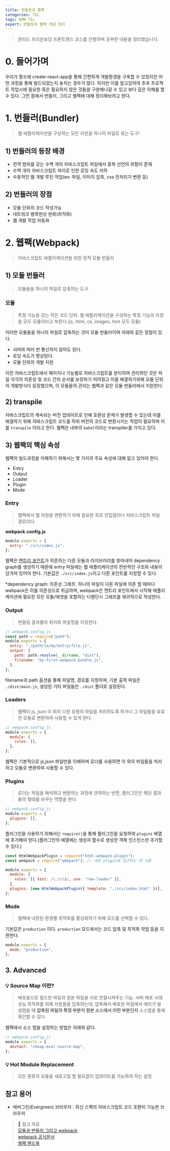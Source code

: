 ```yaml
---
title: 번들링과 웹팩
categories: TIL
tags: DOM TIL
expert: 번들링과 웹팩 개념 정리
---
```


> 원티드 프리온보딩 프론트엔드 코스를 진행하며 공부한 내용을 정리했습니다.

# 0. 들어가며

우리가 평소에 create-react-app을 통해 간편하게 개발환경을 구축할 수 있었지만 어떤 과정을 통해 빌드되었는지 놓치는 경우가 많다. 하지만 이를 알고있어야 추후 프로젝트 작업시에 필요한 혹은 필요하지 않은 것들을 구분해나갈 수 있고 보다 깊은 이해를 할 수 있다. 그런 점에서 번들러, 그리고 웹팩에 대해 정리해보려고 한다.

# 1. 번들러(Bundler)

> 웹 애플리케이션을 구성하는 모든 자원을 하나의 파일로 묶는 도구!

## 1) 번들러의 등장 배경

- 전역 범위를 갖는 수백 개의 자바스크립트 파일에서 중복 선언의 위험이 존재
- 수백 개의 자바스크립트 파이로 인한 로딩 속도 저하
- 수동적인 웹 개발 루틴 작업(ex: 파일, 이미지 압축, css 전처리기 변환 등)

## 2) 번들러의 장점

- 모듈 단위의 코드 작성가능
- 네트워크 병목현상 완화(최적화)
- 웹 개발 작업 자동화

# 2. 웹팩(Webpack)

> 자바스크립트 애플리케이션을 위한 정적 모듈 번들러

## 1) 모듈 번들러

> 모듈들을 하나의 파일로 압축하는 도구

### 모듈

> 특정 기능을 갖는 작은 코드 단위. 웹 애플리케이션을 구성하는 특정 기능의 자원을 모두 모듈이라고 부른다.(js, html, cs, images, font 모두 모듈)

이러한 모듈들을 하나의 파일로 압축하는 것이 모듈 번들러이며 아래와 같은 장점이 있다.

- 서버와 여러 번 통신하지 않아도 된다.
- 로딩 속도가 향상된다.
- 모듈 단위의 개발 지원

이전 자바스크립트에서 페이지나 기능별로 자바스크립트를 분리하여 관리하던 것은 파일 각각의 의존성 및 코드 간의 순서를 보장하기 어려웠고 이를 해결하기위해 모듈 단위의 개발방식이 등장했으며, 이 모듈들의 관리는 웹팩과 같은 모듈 번들러에서 지원한다.

## 2) transpile

자바스크립트의 계속되는 버전 업데이트로 인해 호환성 문제가 발생할 수 있는데 이를 해결하기 위해 자바스크립트 코드를 하위 버전의 코드로 변환시키는 작업이 필요하며 이를 `transpile` 이라고 한다.
웹팩은 내부의 `babel`이라는 transpiler를 가지고 있다.

## 3) 웹팩의 핵심 속성

웹팩의 빌드과정을 이해하기 위해서는 몇 가지의 주요 속성에 대해 알고 있어야 한다.

- Entry
- Output
- Loader
- Plugin
- Mode

### Entry

> 웹펙에서 웹 자원을 변환하기 위해 필요한 최초 진입점이나 자바스크립트 파일 경로이다.

**webpack.config.js**

```js
module.exports = {
  entry: "./src/index.js",
};
```

웹팩은 [엔트리 포인트](https://webpack.kr/concepts/entry-points)가 의존하는 다른 모듈과 라이브러리를 찾아내어 dependency graph를 생성하기 때문에 entry 파일에는 웹 애플리케이션의 전반적인 구조와 내용이 담겨져 있어야 한다.
기본값은 `./src/index.js`이고 다른 포인트를 지정할 수 있다.

\*dependency graph: 의존성 그래프. 하나의 파일이 다른 파일에 의존 할 때마다 webpack은 이를 의존성으로 취급하며, webpack은 엔트리 포인트에서 시작해 애플리케이션에 필요한 모든 모듈/애셋을 포함하는 디펜던시 그래프를 재귀적으로 작성한다.

### Output

> 번들링 결과물의 위치와 파일명을 지정한다.

```js
// webpack.config.js
const path = require("path");
module.exports = {
  entry: "./path/to/my/entry/file.js",
  output: {
    path: path.resolve(__dirname, "dist"),
    filename: "my-first-webpack.bundle.js",
  },
};
```

filename과 path 옵션을 통해 파일명, 경로를 지정하며, 기본 출력 파일은 `./dist/main.js`, 생성된 기타 파일들은 `./dist` 폴더로 설정된다.

### Loaders

> 웹팩이 js, json 이 외의 다른 유형의 파일을 처리하도록 하거나 그 파일들을 유효한 모듈로 변환하여 사용할 수 있게 한다.

```js
// webpack.config.js
module.exports = {
  module: {
    rules: [],
  },
};
```

웹팩은 기본적으로 js,json 파일만을 이해하며 로더를 사용하면 이 외의 파일들을 처리하고 모듈로 변환하여 사용할 수 있다.

### Plugins

> 로더는 파일을 해석화고 변환하는 과정에 관여하는 반면, 플러그인은 해당 결과물의 형태를 바꾸는 역할을 한다.

```js
// webpack.config.js
module.exports = {
  plugins: [],
};
```

플러그인을 사용하기 위해서는 `require()`을 통해 플러그인을 요청하여 `plugins` 배열에 추가해야 한다.(플러그인의 배열에는 생성자 함수로 생성한 객체 인스턴스만 추가할 수 있다.)

```js
const HtmlWebpackPlugin = require("html-webpack-plugin");
const webpack = require("webpack"); // 내장 plugin에 접근하는 데 사용

module.exports = {
  module: {
    rules: [{ test: /\.txt$/, use: "raw-loader" }],
  },
  plugins: [new HtmlWebpackPlugin({ template: "./src/index.html" })],
};
```

### Mode

> 웹팩에 내장된 환경별 최적화를 활성화하기 위해 모드를 선택할 수 있다.

기본값은 `production` 이다. `production` 모드에서는 코드 압축 및 최적화 작업 등을 지원한다.

```js
module.exports = {
  mode: "production",
};
```

## 3. Advanced

### 💡 Source Map 이란?

> 배포용으로 빌드한 파일과 원본 파일을 서로 연결시켜주는 기능.
> 서버 패포 시에 성능 최적화를 위해 자원들을 압축하는데, 압축해서 배포한 파일에서 에러가 발생했을 때 **압축된 파일의 특정 부분이 원본 소스에서 어떤 부분인지** 소스맵을 통해 확인할 수 있다

웹팩에서 소스 맵을 설정하는 방법은 아래와 같다.

```js
// webpack.config.js
module.exports = {
  devtool: "cheap-eval-source-map",
};
```

### 💡 Hot Module Replacement

> 모든 종류의 모듈을 새로고침 할 필요없이 업데이트를 가능하게 하는 설정

## 참고 용어

- 에버그린(Evergreen) 브라우저 : 최신 스펙의 자바스크립트 코드 호환이 가능한 브라우저

> 📖 참고 자료  
> [모듈과 번들러 그리고 webpack](https://velog.io/@sunhwa508/%EB%AA%A8%EB%93%88-%EB%B2%88%EB%93%A4%EB%9F%AC-webpack)  
> [webpack 공식문서](https://webpack.kr/concepts)  
> [웹팩 핸드북](https://joshua1988.github.io/webpack-guide/devtools/source-map.html)
